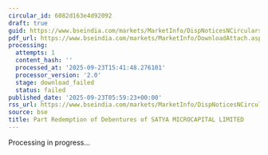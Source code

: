 ```yaml
---
circular_id: 6082d163e4d92092
draft: true
guid: https://www.bseindia.com/markets/MarketInfo/DispNoticesNCirculars.aspx?Noticeid={AD6A5850-DB28-4410-8956-657A5C16F671}&noticeno=20250923-4&dt=09/23/2025&icount=4&totcount=78&flag=0
pdf_url: https://www.bseindia.com/markets/MarketInfo/DownloadAttach.aspx?id=20250923-4&attachedId=
processing:
  attempts: 1
  content_hash: ''
  processed_at: '2025-09-23T15:41:48.276101'
  processor_version: '2.0'
  stage: download_failed
  status: failed
published_date: '2025-09-23T05:59:23+00:00'
rss_url: https://www.bseindia.com/markets/MarketInfo/DispNoticesNCirculars.aspx?Noticeid={AD6A5850-DB28-4410-8956-657A5C16F671}&noticeno=20250923-4&dt=09/23/2025&icount=4&totcount=78&flag=0
source: bse
title: Part Redemption of Debentures of SATYA MICROCAPITAL LIMITED
---
```


Processing in progress...